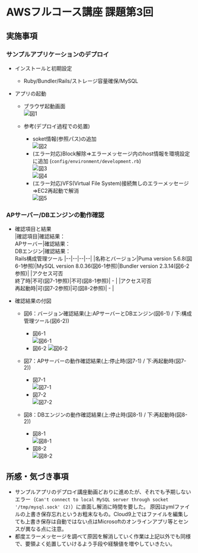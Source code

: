 # AWSフルコース講座 課題第3回

## 実施事項

### サンプルアプリケーションのデプロイ

 - インストールと初期設定  
   - Ruby/Bundler/Rails/ストレージ容量確保/MySQL


 - アプリの起動  
   - ブラウザ起動画面  
     ![図1](images_lec3/AppStart.PNG)  


   - 参考(デプロイ過程での処置)  
     - soket情報(参照パス)の追加  
       ![図2](images_lec3/socket.PNG)  
     - (エラー対応)Block解除⇒エラーメッセージ内のhost情報を環境設定に追加 (`config/environment/development.rb`)  
       ![図3](images_lec3/RunPreview2.PNG)  
       ![図4](images_lec3/Environment.PNG)  
     - (エラー対応)VFS(Virtual File System)接続無しのエラーメッセージ⇒EC2再起動で解消  
       ![図5](images_lec3/RunPreview.PNG)  


### APサーバー/DBエンジンの動作確認

 - 確認項目と結果  
   |確認項目|確認結果：<br> APサーバー|確認結果：<br> DBエンジン|確認結果：<br> Rails構成管理ツール
   |--|--|--|--|
   |名称とバージョン|Puma version 5.6.8(図6-1参照)|MySQL version 8.0.36(図6-1参照)|Bundler version 2.3.14(図6-2参照)|
   |アクセス可否<br>終了時|不可(図7-1参照)|不可(図8-1参照)| \- |
   |アクセス可否<br>再起動時|可(図7-2参照)|可(図8-2参照)| \- |


 - 確認結果の付図  
   - 図6：バージョン確認結果(上:APサーバーとDBエンジン(図6-1) / 下:構成管理ツール(図6-2))  
     - 図6-1  
       ![図6-1](images_lec3/version.PNG)  
     - 図6-2
       ![図6-2](images_lec3/version2.PNG)  


   - 図7：APサーバーの動作確認結果(上:停止時(図7-1) / 下:再起動時(図7-2))  
     - 図7-1  
       ![図7-1](images_lec3/APserverRestart.PNG)  
     - 図7-2  
       ![図7-2](images_lec3/APserverShutDown.PNG)  


   - 図8：DBエンジンの動作確認結果(上:停止時(図8-1) / 下:再起動時(図8-2))  
     - 図8-1  
       ![図8-1](images_lec3/DBEngStop.PNG)  
     - 図8-2  
       ![図8-2](images_lec3/DBEngRestart.PNG)  


## 所感・気づき事項

- サンプルアプリのデプロイ講座動画どおりに進めたが、それでも予期しないエラー（`Can't connect to local MySQL server through socket '/tmp/mysql.sock' (2)`）に直面し解消に時間を要した。
原因はymlファイルの上書き保存忘れというお粗末なもの。Cloud9上ではファイルを編集しても上書き保存は自動ではない点はMicrosoftのオンラインアプリ等とセンスが異なる点に注意。
- 都度エラーメッセージを調べて原因を解消していく作業は上記以外でも同様で、要領よく処置していけるよう手段や経験値を増やしていきたい。

